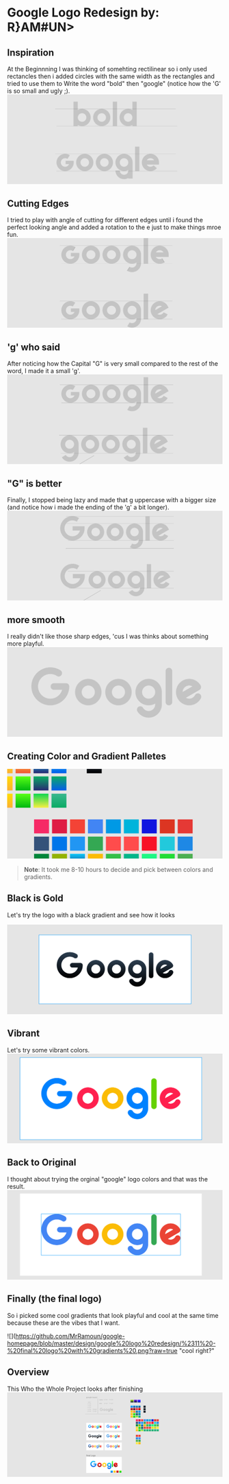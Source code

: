 # Google Logo Redesign by: **R}AM#UN>**

## Inspiration

At the Beginnning I was thinking of somehting rectilinear so i only used rectancles then i added circles with the same width as the rectangles and tried to use them 
to Write the word "bold" then "google" (notice how the 'G' is so small and ugly ;).
<br>
![trying to create the google logo from basic shapes.png](https://raw.githubusercontent.com/MrRamoun/google-homepage/master/design/google%20logo%20redesign/%231%20-%20trying%20to%20create%20the%20google%20logo%20from%20basic%20shapes.png "trying to create the google logo from basic shapes")


## Cutting Edges

I tried to play with angle of cutting for different edges until i found the perfect looking angle and added a rotation to the e just to make things mroe fun.
<br>
![cutting Edges Angles](https://github.com/MrRamoun/google-homepage/blob/master/design/google%20logo%20redesign/%232%20-%20tilting%20that%20e.png?raw=true)


## 'g' who said

After noticing how the Capital "G" is very small compared to the rest of the word, I made it a small 'g'.
<br>
![small g](https://github.com/MrRamoun/google-homepage/blob/master/design/google%20logo%20redesign/%233%20-%20changed%20letter%20cutting%20edges%20angles.png?raw=true)

## "G" is better

Finally, I stopped being lazy and made that g uppercase with a bigger size (and notice how i made the ending of the 'g' a bit longer).
<br>
!["G"](https://github.com/MrRamoun/google-homepage/blob/master/design/google%20logo%20redesign/%234%20-%20unofficial%20sharp%20vs%20official%20curved%20logo.jpg?raw=true)

## more smooth

I really didn't like those sharp edges, 'cus I was thinks about something more playful.
<br>
![Smoother Logo](https://github.com/MrRamoun/google-homepage/blob/master/design/google%20logo%20redesign/%236%20-%20final%20Google.png?raw=true)

## Creating Color and Gradient Palletes

![As you can see a lot of colors and gradients](https://github.com/MrRamoun/google-homepage/blob/master/design/google%20logo%20redesign/%237%20-%20took%20me%208%20hours%20to%20pick%20those%20gradients%20and%20colors.png?raw=true "oh boy that took time")

> **Note**: It took me 8-10 hours to decide and pick between colors and gradients.

## Black is Gold

Let's try the logo with a black gradient and see how it looks

![Black gradient logo](https://github.com/MrRamoun/google-homepage/blob/master/design/google%20logo%20redesign/%238%20-%20the%20logo%20with%20black%20gradient.png?raw=true "that looks cool")

## Vibrant

Let's try some vibrant colors.
<br>
![adding my carefully picked vibrent colors colors](https://github.com/MrRamoun/google-homepage/blob/master/design/google%20logo%20redesign/%239%20-adding%20my%20carefully%20picked%20vibrent%20colors%20colors.png?raw=true "adding my carefully picked vibrent colors colors")

## Back to Original

I thought about trying the orginal "google" logo colors and that was the result.
<br>
![](https://github.com/MrRamoun/google-homepage/blob/master/design/google%20logo%20redesign/%2310%20-%20adding%20original%20google%20logo%20colors.png?raw=true "not that good")

## Finally (the final logo)

So i picked some cool gradients that look playful and cool at the same time because these are the vibes that I want.

![](https://github.com/MrRamoun/google-homepage/blob/master/design/google%20logo%20redesign/%2311%20-%20final%20logo%20with%20gradients%20.png?raw=true "cool right?"

## Overview

This Who the Whole Project looks after finishing 
<br>
![](https://github.com/MrRamoun/google-homepage/blob/master/design/google%20logo%20redesign/%2312%20-%20an%20overview%20of%20the%20project%20as%20a%20whole.png?raw=true)
